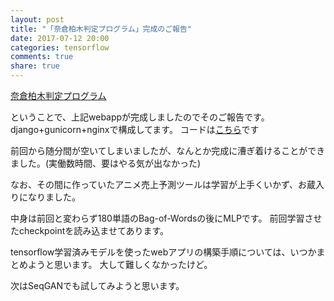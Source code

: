 ```yaml
---
layout: post
title: "「奈倉柏木判定プログラム」完成のご報告"
date: 2017-07-12 20:00
categories: tensorflow
comments: true
share: true
---
```


[奈倉柏木判定プログラム](http://nakura-kashiwagi.hanarchy.biz)

ということで、上記webappが完成しましたのでそのご報告です。
django+gunicorn+nginxで構成してます。
コードは[こちら](https://github.com/hanarchy/NakuraKashiwagiHanteiProgram)です

前回から随分間が空いてしまいましたが、なんとか完成に漕ぎ着けることができました。(実働数時間、要はやる気が出なかった)

なお、その間に作っていたアニメ売上予測ツールは学習が上手くいかず、お蔵入りになりました。

中身は前回と変わらず180単語のBag-of-Wordsの後にMLPです。
前回学習させたcheckpointを読み込ませてあります。

tensorflow学習済みモデルを使ったwebアプリの構築手順については、いつかまとめようと思います。
大して難しくなかったけど。

次はSeqGANでも試してみようと思います。
